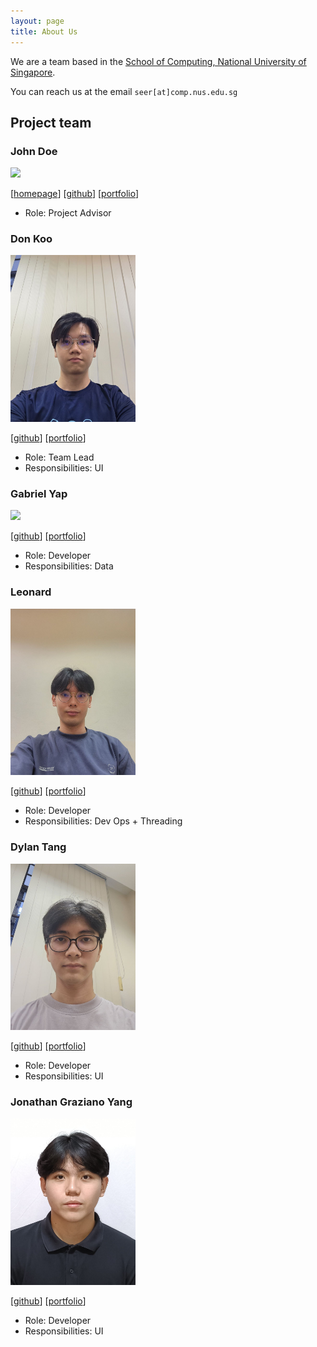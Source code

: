 ```yaml
---
layout: page
title: About Us
---
```


We are a team based in the [School of Computing, National University of Singapore](https://www.comp.nus.edu.sg).

You can reach us at the email `seer[at]comp.nus.edu.sg`

## Project team

### John Doe

<img src="images/johndoe.png" width="200px">

[[homepage](http://www.comp.nus.edu.sg/~damithch)]
[[github](https://github.com/johndoe)]
[[portfolio](team/johndoe.md)]

* Role: Project Advisor

### Don Koo

<img src="images/donkoo24.png" width="200px">

[[github](http://github.com/donkoo24)]
[[portfolio](team/johndoe.md)]

* Role: Team Lead
* Responsibilities: UI

### Gabriel Yap

<img src="images/yapitsgabriel.png" width="200px">

[[github](http://github.com/yapitsgabriel)] [[portfolio](team/johndoe.md)]

* Role: Developer
* Responsibilities: Data

### Leonard

<img src="images/biscake.png" width="200px">

[[github](http://github.com/biscake)]
[[portfolio](team/johndoe.md)]

* Role: Developer
* Responsibilities: Dev Ops + Threading

### Dylan Tang

<img src="images/bluemayo.png" width="200px">

[[github](http://github.com/bluemayo)]
[[portfolio](team/johndoe.md)]

* Role: Developer
* Responsibilities: UI

### Jonathan Graziano Yang

<img src="images/jongrazi.png.jpg" width="200px">

[[github](http://github.com/jongrazi)]
[[portfolio](team/jongrazi.md)]

* Role: Developer
* Responsibilities: UI
